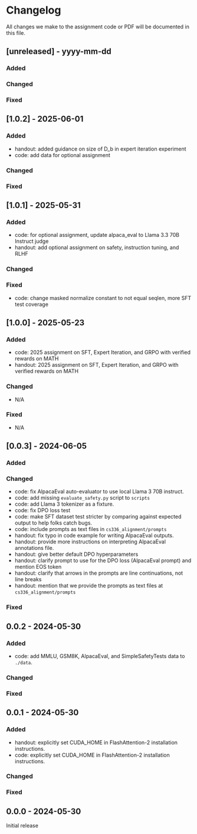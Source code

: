 # Changelog

All changes we make to the assignment code or PDF will be documented in this file.

## [unreleased] - yyyy-mm-dd

### Added

### Changed

### Fixed

## [1.0.2] - 2025-06-01

### Added
- handout: added guidance on size of D_b in expert iteration experiment
- code: add data for optional assignment

### Changed

### Fixed

## [1.0.1] - 2025-05-31

### Added
- code: for optional assignment, update alpaca_eval to Llama 3.3 70B Instruct judge
- handout: add optional assignment on safety, instruction tuning, and RLHF

### Changed

### Fixed
- code: change masked normalize constant to not equal seqlen, more SFT test coverage

## [1.0.0] - 2025-05-23

### Added
- code: 2025 assignment on SFT, Expert Iteration, and GRPO with verified rewards on MATH
- handout: 2025 assignment on SFT, Expert Iteration, and GRPO with verified rewards on MATH

### Changed
- N/A

### Fixed
- N/A

## [0.0.3] - 2024-06-05

### Added

### Changed

- code: fix AlpacaEval auto-evaluator to use local Llama 3 70B instruct.
- code: add missing `evaluate_safety.py` script to `scripts`
- code: add Llama 3 tokenizer as a fixture.
- code: fix DPO loss test
- code: make SFT dataset test stricter by comparing against expected output to help folks catch bugs.
- code: include prompts as text files in `cs336_alignment/prompts`
- handout: fix typo in code example for writing AlpacaEval outputs.
- handout: provide more instructions on interpreting AlpacaEval annotations file.
- handout: give better default DPO hyperparameters
- handout: clarify prompt to use for the DPO loss (AlpacaEval prompt) and mention EOS token
- handout: clarify that arrows in the prompts are line continuations, not line breaks
- handout: mention that we provide the prompts as text files at `cs336_alignment/prompts`

### Fixed

## 0.0.2 - 2024-05-30

### Added

- code: add MMLU, GSM8K, AlpacaEval, and SimpleSafetyTests data to `./data`.

### Changed

### Fixed


## 0.0.1 - 2024-05-30

### Added

- handout: explicitly set CUDA_HOME in FlashAttention-2 installation instructions.
- code: explicitly set CUDA_HOME in FlashAttention-2 installation instructions.

### Changed

### Fixed


## 0.0.0 - 2024-05-30

Initial release
